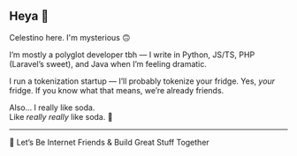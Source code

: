 ## Heya 👋

Celestino here. I'm mysterious 🙃

I’m mostly a polyglot developer tbh — I write in Python, JS/TS, PHP (Laravel’s sweet), and Java when I’m feeling dramatic.

I run a tokenization startup — I’ll probably tokenize your fridge. Yes, *your* fridge. If you know what that means, we’re already friends.

Also... I really like soda.  
Like *really really* like soda. 🥤

---

🤝 Let’s Be Internet Friends & Build Great Stuff Together



